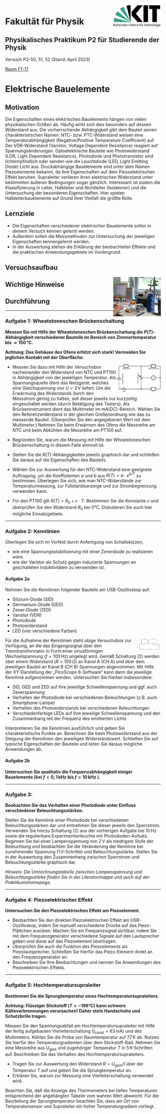<img src="./figures/Logo_KIT.svg" style="zoom:15%;float:right;" />

# Fakultät für Physik 

## Physikalisches Praktikum P2 für Studierende der Physik


Versuch P2-50, 51, 52 (Stand: April 2023)

[Raum F1-17](http://www-ekp.physik.uni-karlsruhe.de/~simonis/praktikum/layoutobjekte/Lageplan_P1.png)

# Elektrische Bauelemente




## Motivation

Die Eigenschaften eines elektrischen Bauelements hängen von vielen physikalischen Größen ab. Häufig wirkt sich dies besonders auf dessen Widerstand aus. Die vorherrschende Abhängigkeit gibt dem Bauteil seinen charakteristischen Namen: NTC- bzw. PTC-Widerstand weisen eine Temperaturabhängigkeit (Negative/Positive Temperature Coefficient) auf. Der VDR-Widerstand (Varistor, Voltage Dependent Resistance) reagiert auf Spannungsänderungen. Optoelektrische Bauteile wie Photowiderstand (LDR, Light Dependent Resistance), Photodiode und Phototransistor sind lichtempfindlich oder senden wie die Leuchtdiode (LED, Light Emitting Diode) Licht aus. Druckabhängige Bauelemente sind unter dem Namen Piezoelemente bekannt, da ihre Eigenschaften auf dem Piezoelektrischen Effekt beruhen. Supraleiter verlieren ihren elektrischen Widerstand unter bestimmten äußeren Bedingungen sogar gänzlich. Interessant ist zudem die Klassifizierung in Leiter, Halbleiter und Nichtleiter (Isolatoren) und die Untersuchung der besonderen Eigenschaften. Hier spielen Halbleiterbauelemente auf Grund ihrer Vielfalt die größte Rolle.

## Lernziele

- Die Eigenschaften verschiedener elektrischer Bauelemente sollen in diesem Versuch kennen gelernt werden.
- Außerdem sollen die Messmethoden zur Untersuchung der jeweiligen Eigenschaften kennengelernt werden.
- In der Auswertung stehen die Erklärung der beobachteten Effekte und die praktischen Anwendungsgebiete im Vordergrund.

## Versuchsaufbau

<img src="./figures/Versuchsaufbau.jpg" style="zoom:15%;float:right;" />

## Wichtige Hinweise

## Durchführung


---
### Aufgabe 1: Wheatstoneschen Brückenschaltung

**Messen Sie mit Hilfe der Wheatstoneschen Brückenschaltung die $P(T)$-Abhängigkeit verschiedener Bauteile im Bereich von Zimmertemperatur bis $\approx 150\,°\mathrm{C}$.**

**Achtung: Das Gehäuse des Ofens erhitzt sich stark! Vermeiden Sie jeglichen Kontakt mit der Oberfläche.**


<img src="./figures/Wheatstonesche_Brueckenschaltung.png" style="zoom:15%;float:right;" />

- Messen Sie dazu mit Hilfe der Versuchsbox nacheinander den Widerstand von NTC und PT100 in Abhängigkeit von der jeweiligen Temperatur. Als Spannungsquelle dient das Netzgerät, welches eine Gleichspannung von $U=2\,\mathrm{V}$ liefert. Um die Erwärmung des Widerstands durch den Messstrom gering zu halten, soll dieser jeweils nur kurzzeitig eingeschaltet werden (durch Betätigung des Tasters). Als Brückeninstrument dient das Multimeter im mA(DC)-Bereich. Wählen Sie den Referenzwiderstand in der gleichen Größenordnung wie das zu messende Bauteil. (Überprüfen Sie den angegebenen Wert mit dem Multimeter.) Nehmen Sie beim Erwärmen des Ofens die Messreihe am NTC und beim Abkühlen die Messreihe am PT100 auf. 

- Begründen Sie, warum die Messung mit Hilfe der Wheatstoneschen Brückenschaltung in diesem Falle sinnvoll ist.

- Stellen Sie die $R(T)$-Abhängigkeiten jeweils graphisch dar und schließen Sie daraus auf die Eigenschaften des Bauteils.

- Wählen Sie zur Auswertung für den NTC-Widerstand eine geeignete Auftragung, um die Koeffizienten $a$ und $b$ aus $R(T) = a ∙ e^{b/T}$ zu bestimmen. Überlegen Sie sich, wie man NTC-Widerstände zur Temperaturmessung, zur Füllstandsanzeige und zur Strombegrenzung verwenden kann.

- Für den PT100 gilt $R(T) = R_0 + c ∙ T$. Bestimmen Sie die Konstante $c$ und überprüfen Sie den Widerstand $R_0$ bei $0°\mathrm{C}$. Diskutieren Sie auch hier mögliche Einsatzgebiete.


---
### Aufgabe 2: Kennlinien

Überlegen Sie sich im Vorfeld durch Anfertigung von Schaltskizzen,
- wie eine Spannungsstabilisierung mit einer Zenerdiode zu realisieren wäre.
- wie der Varistor als Schutz gegen induzierte Spannungen an geschalteten Induktivitäten zu verwenden ist.
  
#### Aufgabe 2a

Nehmen Sie die Kennlinien folgender Bauteile am USB-Oszilloskop auf:
- Silizium-Diode (SID)
- Germanium-Diode (GED)
- Zener-Diode (ZED)
- Varistor (VDR)
- Photodiode
- Photowiderstand
- LED (vier verschiedene Farben)

<img src="./figures/Kennlinienaufnahme.jpg" style="zoom:15%;float:right;" />

Für die Aufnahme der Kennlinien steht obige Versuchsbox zur Verfügung, an die das Eingangssignal über den Trenntransformator in Form einer sinusförmigen Wechselspannung ($f=100\,\mathrm{Hz}$) angelegt wird. Gemäß Schaltung (2) werden über einem Widerstand ($R=100\,Ω$) an Kanal A (CH A) und über dem jeweiligen Bauteil an Kanal B (CH B) Spannungen abgenommen. Mit Hilfe der XY-Darstellung der „PicoScope 6-Software“ kann dann die jeweilige Kennlinie aufgenommen werden. 
Untersuchen Sie hierbei insbesondere:
- SID, GED und ZED auf ihre jeweilige Schwellenspannung und ggf. auch Zenerspannung
- Verhalten der Photodiode bei verschiedenen Beleuchtungen (z.B. auch Smartphone-Lampe)
- Verhalten des Photowiderstands bei verschiedenen Beleuchtungen
- Verschiedenfarbige LEDs auf ihre jeweilige Schwellenspannung und den Zusammenhang mit der Frequenz des emittierten Lichts

Interpretieren Sie die Kennlinien ausführlich und geben Sie charakteristische Punkte an. Berechnen Sie beim Photowiderstand aus der Steigung der Kennlinien den jeweiligen Widerstandswert. Schließen Sie auf typische Eigenschaften der Bauteile und leiten Sie daraus mögliche Anwendungen ab.

#### Aufgabe 2b
**Untersuchen Sie qualitativ die Frequenzabhängigkeit einiger Bauelemente (bei $f=0,1\,\mathrm{kHz}$ bis $f=10\,\mathrm{kHz}$ ).**


---
### Aufgabe 3: 
**Beobachten Sie das Verhalten einer Photodiode unter Einfluss verschiedener Beleuchtungsstärken.**

Stellen Sie die Kennlinie einer Photodiode bei verschiedenen Beleuchtungsstärken dar und entnehmen Sie dieser jeweils den Sperrstrom. Verwenden Sie hierzu Schaltung (2) aus der vorherigen Aufgabe bei $10\,\mathrm{Hz}$ sowie die regulierbare Experimentierleuchte mit Photodioden-Aufsatz. Beginnen Sie bei einer Lampenspannung von $2\,\mathrm{V}$ als niedrigste Stufe der Beleuchtung und beobachten Sie die Veränderung der Kennlinie bei zunehmender Spannung ($1\,\mathrm{V}$-Schritte) und Beleuchtungsstärke. Stellen Sie in der Auswertung den Zusammenhang zwischen Sperrstrom und Beleuchtungsstärke graphisch dar.

<!-- TODO: Umrechnungstabelle in Tabelle oder so -->
*Hinweis: Die Umrechnungstabelle zwischen Lampenspannung und Beleuchtungsstärke finden Sie in der Literaturmappe und auch auf der Praktikumshomepage.*


---
### Aufgabe 4: Piezoelektrischer Effekt
**Untersuchen Sie den Piezoelektrischen Effekt am Piezoelement.**

- Beobachten Sie den direkten Piezoelektrischen Effekt am USB-Oszilloskop, indem Sie manuell verschiedene Drücke auf das Piezo-Plättchen ausüben. Machen Sie ein Frequenzsignal sichtbar, indem Sie mit dem Frequenzgenerator verschiedene Signale auf den Lautsprecher geben und diese auf das Piezoelement übertragen.
- Überprüfen Sie auch die Funktion des Piezoelements als Piezolautsprecher. Schließen Sie hierfür das Piezo-Element direkt an den Frequenzgenerator an.
- Beschreiben Sie Ihre Beobachtungen und nennen Sie Anwendungen des Piezoelektrischen Effekts.

---
### Aufgabe 5: Hochtemperatursupraleiter
**Bestimmen Sie die Sprungtemperatur eines  Hochtemperatursupraleiters.**

**Achtung: Flüssiger Stickstoff ($T=-196°\mathrm{C}$) kann schwere Kälteverbrennungen verursachen! Daher stets Handschuhe und Schutzbrille tragen.**

Messen Sie den Spannungsabfall am Hochtemperatursupraleiter mit Hilfe der fertig aufgebauten Vierleiterschaltung ($I_\mathrm{const}=63\,\mathrm{mA}$) und des Multimeters. Kühlen Sie die Probe von Raumtemperatur auf $77\,\mathrm{K}$ ab. Nutzen Sie hierfür den Temperaturgradienten über dem Stickstoff-Bad. Nehmen Sie eine Messreihe aus $U_\mathrm{gem}$ und zugehöriger Temperatur $T$ in $5\,\mathrm{K}$-Schritten auf. Beschreiben Sie das Verhalten des Hochtemperatursupraleiters.
- Tragen Sie zur Auswertung den Widerstand $R=U_\mathrm{gem}/I$ über der Temperatur $T$ auf und geben Sie die Sprungtemperatur an.
- Erklären Sie, warum zur Messung eine Vierleiterschaltung verwendet wird.

Beachten Sie, daß die Anzeige des Thermometers bei tiefen Temperaturen entsprechend der angehängten Tabelle vom wahren Wert abweicht. Für die Beurteilung der Sprungtemperatur beachten Sie, dass am Ort von Temperatursensor und Supraleiter ein hoher Temperaturgradient vorliegt.